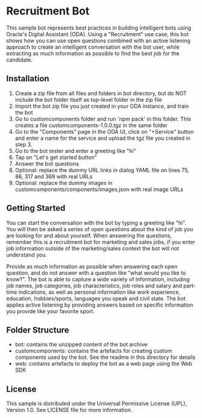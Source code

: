 # Recruitment Bot

This sample bot represents best practices in building intelligent bots using Oracle's Digital Assistant (ODA). Using a "Recruitment" use case, this bot shows how you can use open questions combined with an active listening approach to create an intelligent conversation with the bot user, while extracting as much information as possible to find the best job for the candidate. 

## Installation
1. Create a zip file from all files and folders in bot directory, but do NOT include the bot folder itself as top-level folder in the zip file
2. Import the bot zip file you just created in your ODA instance, and train the bot
3. Go to customcomponents folder and run 'npm pack' in this folder. This creates a file customcomponents-1.0.0.tgz in the same folder
4. Go to the "Components" page in the ODA UI, click on "+Service" button and enter a name for the service and upload the tgz file you created in step 3.
5. Go to the bot tester and enter a greeting like "hi"
6. Tap on "Let's get started button"
7. Answer the bot questions
8. Optional: replace the dummy URL links in dialog YAML file on lines 75, 86, 317 and 369 with real URLs
9. Optional: replace the dummy images in customcomponents/components/images.json with real image URLs

## Getting Started
You can start the conversation with the bot by typing a greeting like "hi".
You will then be asked a series of open questions about the kind of job you are looking for and about yourself. When answering the questions, remember this is a recruitment bot for marketing and sales jobs, if you enter job information outside of the marketing/sales context the bot will not understand you.

Provide as much information as possible when answering each open question, and do not answer with a question like "what would you like to know?". The bot is able to capture a wide variety of information, including job names, job categories, job characteristics, job roles and salary and part-time indications, as well as personal information like work experience, education, hobbies/sports, languages you speak and civil state. The bot applies active listening by providing answers based on specific information you provide like your favorite sport.

## Folder Structure

- bot: contains the unzipped content of the bot archive 
- customcomponents: contains the artefacts for creating custom components used by the bot. See the readme in this directory for details
- web: contains artefacts to deploy the bot as a web page using the Web SDK


## License
This sample is distributed under the Universal Permissive License (UPL), Version 1.0.
See LICENSE file for more information.



